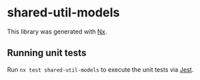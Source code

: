 # shared-util-models

This library was generated with [Nx](https://nx.dev).

## Running unit tests

Run `nx test shared-util-models` to execute the unit tests via [Jest](https://jestjs.io).
